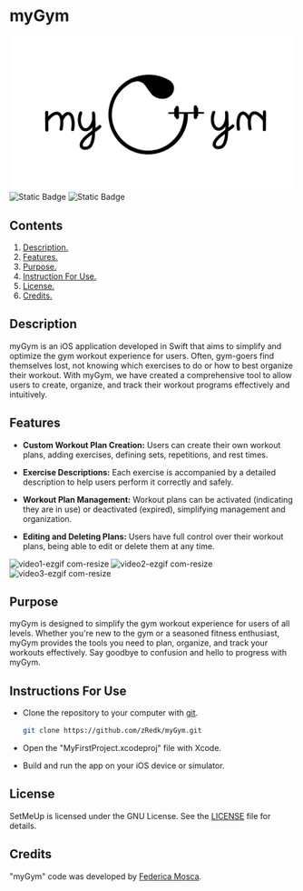 # myGym

![Banner](https://github.com/zRedk/myGym/blob/main/Banner.jpg)
![Static Badge](https://img.shields.io/badge/XCode_Version-14.-green?style=flat&logo=xcode) ![Static Badge](https://img.shields.io/badge/Swift_Version-5.8-green?style=flat&logo=swift) 

## Contents

1. [ Description. ](#desc)
2. [ Features. ](#features)
3. [ Purpose. ](#purpose)
4. [ Instruction For Use. ](#instruction)
5. [ License. ](#license)
6. [ Credits. ](#credits)

<a name="desc"></a>
## Description

myGym is an iOS application developed in Swift that aims to simplify and optimize the gym workout experience for users. Often, gym-goers find themselves lost, not knowing which exercises to do or how to best organize their workout. With myGym, we have created a comprehensive tool to allow users to create, organize, and track their workout programs effectively and intuitively.

<a name="features"></a>
## Features

 - **Custom Workout Plan Creation:** Users can create their own workout plans, adding exercises, defining sets, repetitions, and rest times.

 - **Exercise Descriptions:** Each exercise is accompanied by a detailed description to help users perform it correctly and safely.

 - **Workout Plan Management:** Workout plans can be activated (indicating they are in use) or deactivated (expired), simplifying management and organization.

 - **Editing and Deleting Plans:** Users have full control over their workout plans, being able to edit or delete them at any time.

![video1-ezgif com-resize](https://github.com/zRedk/myGym/assets/115696846/672adbf5-24af-40de-9965-7910dc9e4fce) ![video2-ezgif com-resize](https://github.com/zRedk/myGym/assets/115696846/a3c8645b-dd66-4ba9-a025-70c8b33cdf50) ![video3-ezgif com-resize](https://github.com/zRedk/myGym/assets/115696846/ba54ed40-aa6a-4d8c-a8d1-03f66ad672d2)

<a name="purpose"></a>
## Purpose

myGym is designed to simplify the gym workout experience for users of all levels. Whether you're new to the gym or a seasoned fitness enthusiast, myGym provides the tools you need to plan, organize, and track your workouts effectively. Say goodbye to confusion and hello to progress with myGym.

<a name="instruction"></a>
## Instructions For Use

* Clone the repository to your computer with [git](https://git-scm.com/).

  ```bash
  git clone https://github.com/zRedk/myGym.git
  ```
* Open the "MyFirstProject.xcodeproj" file with Xcode.

* Build and run the app on your iOS device or simulator.

<a name="license"></a>
## License

SetMeUp is licensed under the GNU License. See the [LICENSE](https://github.com/zRedk/myGym/blob/main/LICENSE) file for details.

<a name="credits"></a>
## Credits

"myGym" code was developed by [Federica Mosca](https://github.com/zRedk).
